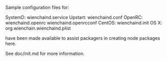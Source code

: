 Sample configuration files for:

SystemD: wienchaind.service
Upstart: wienchaind.conf
OpenRC:  wienchaind.openrc
         wienchaind.openrcconf
CentOS:  wienchaind.init
OS X:    org.wienchain.wienchaind.plist

have been made available to assist packagers in creating node packages here.

See doc/init.md for more information.

